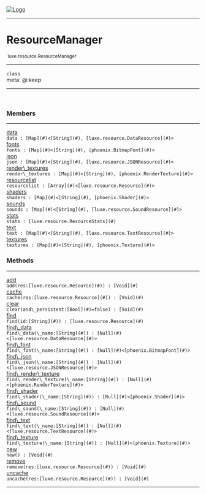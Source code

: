 
[![Logo](../../../images/logo.png)](../../../api/index.html)

---



<h1>ResourceManager</h1>
<small>`luxe.resource.ResourceManager`</small>



---

`class`
<span class="meta">
<br/>meta: @:keep
</span>


---


&nbsp;
&nbsp;






<h3>Members</h3> <hr/><span class="member apipage">
                <a name="data"><a class="lift" href="#data">data</a></a><div class="clear"></div>
                <code class="signature apipage">data : [Map](#)&lt;[String](#), [luxe.resource.DataResource](#)&gt;</code><br/></span>
            <span class="small_desc_flat"></span><span class="member apipage">
                <a name="fonts"><a class="lift" href="#fonts">fonts</a></a><div class="clear"></div>
                <code class="signature apipage">fonts : [Map](#)&lt;[String](#), [phoenix.BitmapFont](#)&gt;</code><br/></span>
            <span class="small_desc_flat"></span><span class="member apipage">
                <a name="json"><a class="lift" href="#json">json</a></a><div class="clear"></div>
                <code class="signature apipage">json : [Map](#)&lt;[String](#), [luxe.resource.JSONResource](#)&gt;</code><br/></span>
            <span class="small_desc_flat"></span><span class="member apipage">
                <a name="render_textures"><a class="lift" href="#render_textures">render\_textures</a></a><div class="clear"></div>
                <code class="signature apipage">render\_textures : [Map](#)&lt;[String](#), [phoenix.RenderTexture](#)&gt;</code><br/></span>
            <span class="small_desc_flat"></span><span class="member apipage">
                <a name="resourcelist"><a class="lift" href="#resourcelist">resourcelist</a></a><div class="clear"></div>
                <code class="signature apipage">resourcelist : [Array](#)&lt;[luxe.resource.Resource](#)&gt;</code><br/></span>
            <span class="small_desc_flat"></span><span class="member apipage">
                <a name="shaders"><a class="lift" href="#shaders">shaders</a></a><div class="clear"></div>
                <code class="signature apipage">shaders : [Map](#)&lt;[String](#), [phoenix.Shader](#)&gt;</code><br/></span>
            <span class="small_desc_flat"></span><span class="member apipage">
                <a name="sounds"><a class="lift" href="#sounds">sounds</a></a><div class="clear"></div>
                <code class="signature apipage">sounds : [Map](#)&lt;[String](#), [luxe.resource.SoundResource](#)&gt;</code><br/></span>
            <span class="small_desc_flat"></span><span class="member apipage">
                <a name="stats"><a class="lift" href="#stats">stats</a></a><div class="clear"></div>
                <code class="signature apipage">stats : [luxe.resource.ResourceStats](#)</code><br/></span>
            <span class="small_desc_flat"></span><span class="member apipage">
                <a name="text"><a class="lift" href="#text">text</a></a><div class="clear"></div>
                <code class="signature apipage">text : [Map](#)&lt;[String](#), [luxe.resource.TextResource](#)&gt;</code><br/></span>
            <span class="small_desc_flat"></span><span class="member apipage">
                <a name="textures"><a class="lift" href="#textures">textures</a></a><div class="clear"></div>
                <code class="signature apipage">textures : [Map](#)&lt;[String](#), [phoenix.Texture](#)&gt;</code><br/></span>
            <span class="small_desc_flat"></span>





<h3>Methods</h3> <hr/><span class="method apipage">
            <a name="add"><a class="lift" href="#add">add</a></a><div class="clear"></div>
            <code class="signature apipage">add(res:[luxe.resource.Resource](#)<span></span>) : [Void](#)</code><br/><span class="small_desc_flat"></span>
        </span>
    <span class="method apipage">
            <a name="cache"><a class="lift" href="#cache">cache</a></a><div class="clear"></div>
            <code class="signature apipage">cache(res:[luxe.resource.Resource](#)<span></span>) : [Void](#)</code><br/><span class="small_desc_flat"></span>
        </span>
    <span class="method apipage">
            <a name="clear"><a class="lift" href="#clear">clear</a></a><div class="clear"></div>
            <code class="signature apipage">clear(and\_persistent:[Bool](#)<span>=false</span>) : [Void](#)</code><br/><span class="small_desc_flat"></span>
        </span>
    <span class="method apipage">
            <a name="find"><a class="lift" href="#find">find</a></a><div class="clear"></div>
            <code class="signature apipage">find(id:[String](#)<span></span>) : [luxe.resource.Resource](#)</code><br/><span class="small_desc_flat"></span>
        </span>
    <span class="method apipage">
            <a name="find_data"><a class="lift" href="#find_data">find\_data</a></a><div class="clear"></div>
            <code class="signature apipage">find\_data(\_name:[String](#)<span></span>) : [Null](#)&lt;[luxe.resource.DataResource](#)&gt;</code><br/><span class="small_desc_flat"></span>
        </span>
    <span class="method apipage">
            <a name="find_font"><a class="lift" href="#find_font">find\_font</a></a><div class="clear"></div>
            <code class="signature apipage">find\_font(\_name:[String](#)<span></span>) : [Null](#)&lt;[phoenix.BitmapFont](#)&gt;</code><br/><span class="small_desc_flat"></span>
        </span>
    <span class="method apipage">
            <a name="find_json"><a class="lift" href="#find_json">find\_json</a></a><div class="clear"></div>
            <code class="signature apipage">find\_json(\_name:[String](#)<span></span>) : [Null](#)&lt;[luxe.resource.JSONResource](#)&gt;</code><br/><span class="small_desc_flat"></span>
        </span>
    <span class="method apipage">
            <a name="find_render_texture"><a class="lift" href="#find_render_texture">find\_render\_texture</a></a><div class="clear"></div>
            <code class="signature apipage">find\_render\_texture(\_name:[String](#)<span></span>) : [Null](#)&lt;[phoenix.RenderTexture](#)&gt;</code><br/><span class="small_desc_flat"></span>
        </span>
    <span class="method apipage">
            <a name="find_shader"><a class="lift" href="#find_shader">find\_shader</a></a><div class="clear"></div>
            <code class="signature apipage">find\_shader(\_name:[String](#)<span></span>) : [Null](#)&lt;[phoenix.Shader](#)&gt;</code><br/><span class="small_desc_flat"></span>
        </span>
    <span class="method apipage">
            <a name="find_sound"><a class="lift" href="#find_sound">find\_sound</a></a><div class="clear"></div>
            <code class="signature apipage">find\_sound(\_name:[String](#)<span></span>) : [Null](#)&lt;[luxe.resource.SoundResource](#)&gt;</code><br/><span class="small_desc_flat"></span>
        </span>
    <span class="method apipage">
            <a name="find_text"><a class="lift" href="#find_text">find\_text</a></a><div class="clear"></div>
            <code class="signature apipage">find\_text(\_name:[String](#)<span></span>) : [Null](#)&lt;[luxe.resource.TextResource](#)&gt;</code><br/><span class="small_desc_flat"></span>
        </span>
    <span class="method apipage">
            <a name="find_texture"><a class="lift" href="#find_texture">find\_texture</a></a><div class="clear"></div>
            <code class="signature apipage">find\_texture(\_name:[String](#)<span></span>) : [Null](#)&lt;[phoenix.Texture](#)&gt;</code><br/><span class="small_desc_flat"></span>
        </span>
    <span class="method apipage">
            <a name="new"><a class="lift" href="#new">new</a></a><div class="clear"></div>
            <code class="signature apipage">new() : [Void](#)</code><br/><span class="small_desc_flat"></span>
        </span>
    <span class="method apipage">
            <a name="remove"><a class="lift" href="#remove">remove</a></a><div class="clear"></div>
            <code class="signature apipage">remove(res:[luxe.resource.Resource](#)<span></span>) : [Void](#)</code><br/><span class="small_desc_flat"></span>
        </span>
    <span class="method apipage">
            <a name="uncache"><a class="lift" href="#uncache">uncache</a></a><div class="clear"></div>
            <code class="signature apipage">uncache(res:[luxe.resource.Resource](#)<span></span>) : [Void](#)</code><br/><span class="small_desc_flat"></span>
        </span>
    






---

&nbsp;
&nbsp;
&nbsp;
&nbsp;